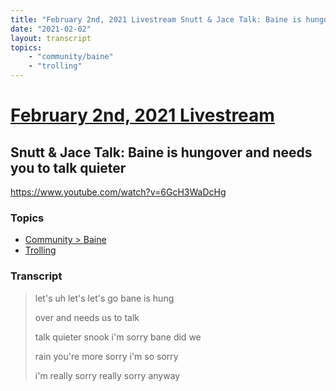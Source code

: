 ```yaml
---
title: "February 2nd, 2021 Livestream Snutt & Jace Talk: Baine is hungover and needs you to talk quieter"
date: "2021-02-02"
layout: transcript
topics:
    - "community/baine"
    - "trolling"
---
```

# [February 2nd, 2021 Livestream](../2021-02-02.md)
## Snutt & Jace Talk: Baine is hungover and needs you to talk quieter
https://www.youtube.com/watch?v=6GcH3WaDcHg

### Topics
* [Community > Baine](../topics/community/baine.md)
* [Trolling](../topics/trolling.md)

### Transcript

> let's uh let's let's go bane is hung
> 
> over and needs us to talk
> 
> talk quieter snook i'm sorry bane did we
> 
> rain you're more sorry i'm so sorry
> 
> i'm really sorry really sorry anyway
> 

